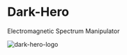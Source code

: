 # Dark-Hero
Electromagnetic Spectrum Manipulator  

![dark-hero-logo](https://user-images.githubusercontent.com/22214754/230598851-09939e17-2029-472c-8371-92d8e14354c2.png)  
